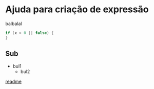 # Ajuda para criação de expressão
balbalal
```java
if (x > 0 || false) {
}
```
## Sub
* bul1
  * bul2

[readme](README.md)
